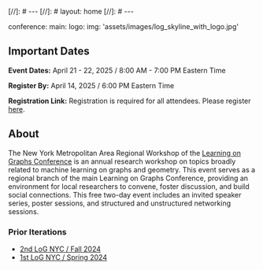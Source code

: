 
[//]: # ---
[//]: # layout: home
[//]: # ---

conference:
  main:
    logo:
      img: 'assets/images/log_skyline_with_logo.jpg'

## Important Dates

**Event Dates:** April 21 - 22, 2025 / 8:00 AM - 7:00 PM Eastern Time

**Register By:** April 14, 2025 / 6:00 PM Eastern Time

**Registration Link:** Registration is required for all attendees. Please register [here](https://events.simonsfoundation.org/event/90116c4e-d87a-4943-8bb8-b3b92d0ff398/regProcessStep1:9d11078f-3ba9-4a4e-be59-4d82b9e7a8ca?RefId=Registration).

## About

The New York Metropolitan Area Regional Workshop of the [Learning on Graphs Conference](https://logconference.org/) is an annual research workshop on topics broadly related to machine learning on graphs and geometry. This event serves as a regional branch of the main Learning on Graphs Conference, providing an environment for local researchers to convene, foster discussion, and build social connections. This free two-day event includes an invited speaker series, poster sessions, and structured and unstructured networking sessions.

### Prior Iterations

- [2nd LoG NYC / Fall 2024](https://logmeetupnyc.github.io/)
- [1st LoG NYC / Spring 2024](https://1stlognycmeetup.github.io/)